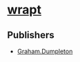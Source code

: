 # [wrapt](https://pypi.org/project/wrapt)



## Publishers
- [Graham.Dumpleton](https://pypi.org/user/Graham.Dumpleton)

